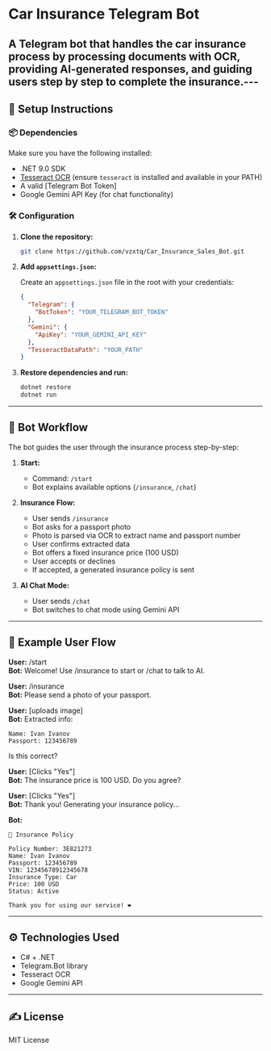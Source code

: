 # Car Insurance Telegram Bot

A Telegram bot that handles the car insurance process by processing documents with OCR, providing AI-generated responses, and guiding users step by step to complete the insurance.---
---

## 🚀 Setup Instructions

### 📦 Dependencies

Make sure you have the following installed:

- .NET 9.0 SDK
- [Tesseract OCR](https://github.com/tesseract-ocr/tesseract) (ensure `tesseract` is installed and available in your PATH)
- A valid [Telegram Bot Token]
- Google Gemini API Key (for chat functionality)

### 🛠 Configuration

1. **Clone the repository:**

   ```bash
   git clone https://github.com/vzxtq/Car_Insurance_Sales_Bot.git
   ```

2. **Add `appsettings.json`:**

   Create an `appsettings.json` file in the root with your credentials:

   ```json
   {
     "Telegram": {
       "BotToken": "YOUR_TELEGRAM_BOT_TOKEN"
     },
     "Gemini": {
       "ApiKey": "YOUR_GEMINI_API_KEY"
     },
     "TesseractDataPath": "YOUR_PATH"
   }
   ```

3. **Restore dependencies and run:**

   ```bash
   dotnet restore
   dotnet run
   ```

---

## 🤖 Bot Workflow

The bot guides the user through the insurance process step-by-step:

1. **Start:**
   - Command: `/start`
   - Bot explains available options (`/insurance`, `/chat`)

2. **Insurance Flow:**
   - User sends `/insurance`
   - Bot asks for a passport photo
   - Photo is parsed via OCR to extract name and passport number
   - User confirms extracted data
   - Bot offers a fixed insurance price (100 USD)
   - User accepts or declines
   - If accepted, a generated insurance policy is sent

3. **AI Chat Mode:**
   - User sends `/chat`
   - Bot switches to chat mode using Gemini API

---

## 🔧 Example User Flow

**User:** /start  
**Bot:** Welcome! Use /insurance to start or /chat to talk to AI.

**User:** /insurance  
**Bot:** Please send a photo of your passport.

**User:** [uploads image]  
**Bot:** Extracted info:
```
Name: Ivan Ivanov
Passport: 123456789
```
Is this correct?

**User:** [Clicks "Yes"]  
**Bot:** The insurance price is 100 USD. Do you agree?

**User:** [Clicks "Yes"]  
**Bot:** Thank you! Generating your insurance policy...

**Bot:**
```
📄 Insurance Policy

Policy Number: 3E821273
Name: Ivan Ivanov
Passport: 123456789
VIN: 12345678912345678
Insurance Type: Car
Price: 100 USD
Status: Active

Thank you for using our service! ❤️
```

---

## ⚙️ Technologies Used

- C# + .NET
- Telegram.Bot library
- Tesseract OCR
- Google Gemini API

---

## ✍️ License

MIT License
